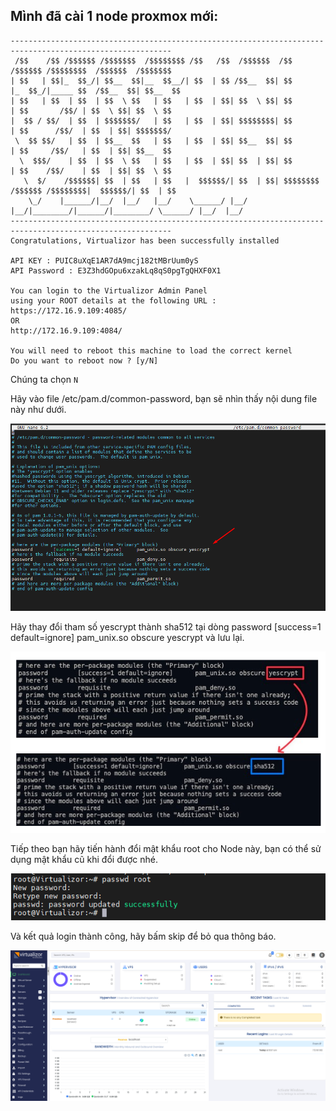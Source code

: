 ## Mình đã cài 1 node proxmox mới:

    ----------------------------------------------------------------------------------------------------------
     /$$    /$$ /$$$$$$ /$$$$$$$  /$$$$$$$$ /$$   /$$  /$$$$$$  /$$       /$$$$$$ /$$$$$$$$  /$$$$$$  /$$$$$$$
    | $$   | $$|_  $$_/| $$__  $$|__  $$__/| $$  | $$ /$$__  $$| $$      |_  $$_/|_____ $$  /$$__  $$| $$__  $$
    | $$   | $$  | $$  | $$  \ $$   | $$   | $$  | $$| $$  \ $$| $$        | $$       /$$/ | $$  \ $$| $$  \ $$
    |  $$ / $$/  | $$  | $$$$$$$/   | $$   | $$  | $$| $$$$$$$$| $$        | $$      /$$/  | $$  | $$| $$$$$$$/
     \  $$ $$/   | $$  | $$__  $$   | $$   | $$  | $$| $$__  $$| $$        | $$     /$$/   | $$  | $$| $$__  $$
      \  $$$/    | $$  | $$  \ $$   | $$   | $$  | $$| $$  | $$| $$        | $$    /$$/    | $$  | $$| $$  \ $$
       \  $/    /$$$$$$| $$  | $$   | $$   |  $$$$$$/| $$  | $$| $$$$$$$$ /$$$$$$ /$$$$$$$$|  $$$$$$/| $$  | $$
        \_/    |______/|__/  |__/   |__/    \______/ |__/  |__/|________/|______/|________/ \______/ |__/  |__/
    ----------------------------------------------------------------------------------------------------------
    Congratulations, Virtualizor has been successfully installed

    API KEY : PUIC8uXqE1AR7dA9mcj182tMBrUum0yS
    API Password : E3Z3hdGOpu6xzakLq8qS0pgTgQHXF0X1

    You can login to the Virtualizor Admin Panel
    using your ROOT details at the following URL :
    https://172.16.9.109:4085/
    OR
    http://172.16.9.109:4084/

    You will need to reboot this machine to load the correct kernel
    Do you want to reboot now ? [y/N] 

Chúng ta chọn ``N``

Hãy vào file /etc/pam.d/common-password, bạn sẽ nhìn thấy nội dung file này như dưới.

  <img src="Virtualizorimages/Screenshot_10.png">

Hãy thay đổi tham số yescrypt thành sha512 tại dòng password [success=1 default=ignore] pam_unix.so obscure yescrypt và lưu lại.

  <img src="Virtualizorimages/Screenshot_11.png">

Tiếp theo bạn hãy tiến hành đổi mật khẩu root cho Node này, bạn có thể sử dụng mật khẩu cũ khi đổi được nhé.

  <img src="Virtualizorimages/Screenshot_12.png">

Và kết quả login thành công, hãy bấm skip để bỏ qua thông báo.

  <img src="Virtualizorimages/Screenshot_13.png">
